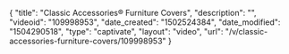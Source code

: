 {
    "title": "Classic Accessories&reg; Furniture Covers",
    "description": "",
    "videoid": "109998953",
    "date_created": "1502524384",
    "date_modified": "1504290518",
    "type": "captivate",
    "layout": "video",
    "url": "\/v\/classic-accessories-furniture-covers\/109998953"
}